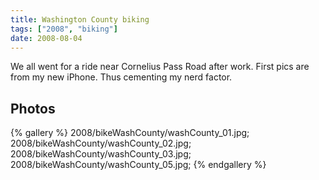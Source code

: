 ```yaml
---
title: Washington County biking
tags: ["2008", "biking"]
date: 2008-08-04
---
```

We all went for a ride near Cornelius Pass Road after work.  First pics are from my new iPhone.  Thus cementing my nerd factor.

## Photos 

{% gallery %} 
2008/bikeWashCounty/washCounty_01.jpg;
2008/bikeWashCounty/washCounty_02.jpg;
2008/bikeWashCounty/washCounty_03.jpg;
2008/bikeWashCounty/washCounty_05.jpg;
{% endgallery %}
